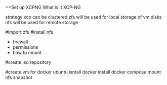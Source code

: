 ==Set up XCPNG
What is it XCP-NG

strategy
xcp can be clustered
zfs will be used for local storage of vm disks
nfs will be used for remote storage

#import zfs
#install nfs
* firewall
* permissions
* how to mount

#create iso repository

#create vm for docker
ubuntu
isntall docker
install docker compose
mount nfs
snapshot
